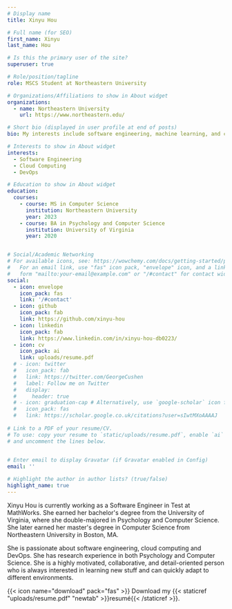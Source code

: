 ```yaml
---
# Display name
title: Xinyu Hou

# Full name (for SEO)
first_name: Xinyu
last_name: Hou

# Is this the primary user of the site?
superuser: true

# Role/position/tagline
role: MSCS Student at Northeastern University

# Organizations/Affiliations to show in About widget
organizations:
  - name: Northeastern University
    url: https://www.northeastern.edu/

# Short bio (displayed in user profile at end of posts)
bio: My interests include software engineering, machine learning, and cloud computing.

# Interests to show in About widget
interests:
  - Software Engineering
  - Cloud Computing
  - DevOps

# Education to show in About widget
education:
  courses:
    - course: MS in Computer Science
      institution: Northeastern University
      year: 2023
    - course: BA in Psychology and Computer Science
      institution: University of Virginia
      year: 2020


# Social/Academic Networking
# For available icons, see: https://wowchemy.com/docs/getting-started/page-builder/#icons
#   For an email link, use "fas" icon pack, "envelope" icon, and a link in the
#   form "mailto:your-email@example.com" or "/#contact" for contact widget.
social:
  - icon: envelope
    icon_pack: fas
    link: '/#contact'
  - icon: github
    icon_pack: fab
    link: https://github.com/xinyu-hou
  - icon: linkedin
    icon_pack: fab
    link: https://www.linkedin.com/in/xinyu-hou-db0223/
  - icon: cv
    icon_pack: ai
    link: uploads/resume.pdf
  # - icon: twitter
  #   icon_pack: fab
  #   link: https://twitter.com/GeorgeCushen
  #   label: Follow me on Twitter
  #   display:
  #     header: true
  # - icon: graduation-cap # Alternatively, use `google-scholar` icon from `ai` icon pack
  #   icon_pack: fas
  #   link: https://scholar.google.co.uk/citations?user=sIwtMXoAAAAJ
  
# Link to a PDF of your resume/CV.
# To use: copy your resume to `static/uploads/resume.pdf`, enable `ai` icons in `params.yaml`,
# and uncomment the lines below.
  

# Enter email to display Gravatar (if Gravatar enabled in Config)
email: ''

# Highlight the author in author lists? (true/false)
highlight_name: true
---
```


Xinyu Hou is currently working as a Software Engineer in Test at MathWorks. She earned her bachelor's degree from the University of Virginia, where she double-majored in Psychology and Computer Science. She later earned her master's degree in Computer Science from Northeastern University in Boston, MA.

She is passionate about software engineering, cloud computing and DevOps. She has research experience in both Psychology and Computer Science. She is a highly motivated, collaborative, and detail-oriented person who is always interested in learning new stuff and can quickly adapt to different environments.

{{< icon name="download" pack="fas" >}} Download my {{< staticref "uploads/resume.pdf" "newtab" >}}resumé{{< /staticref >}}.

